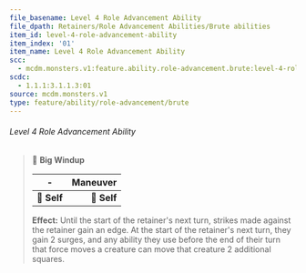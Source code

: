 ```yaml
---
file_basename: Level 4 Role Advancement Ability
file_dpath: Retainers/Role Advancement Abilities/Brute abilities
item_id: level-4-role-advancement-ability
item_index: '01'
item_name: Level 4 Role Advancement Ability
scc:
  - mcdm.monsters.v1:feature.ability.role-advancement.brute:level-4-role-advancement-ability
scdc:
  - 1.1.1:3.1.1.3:01
source: mcdm.monsters.v1
type: feature/ability/role-advancement/brute
---
```


###### Level 4 Role Advancement Ability

> 👤 **Big Windup**
>
> | **-**       | **Maneuver** |
> | ----------- | -----------: |
> | **📏 Self** |  **🎯 Self** |
>
> **Effect:** Until the start of the retainer's next turn, strikes made against the retainer gain an edge. At the start of the retainer's next turn, they gain 2 surges, and any ability they use before the end of their turn that force moves a creature can move that creature 2 additional squares.
